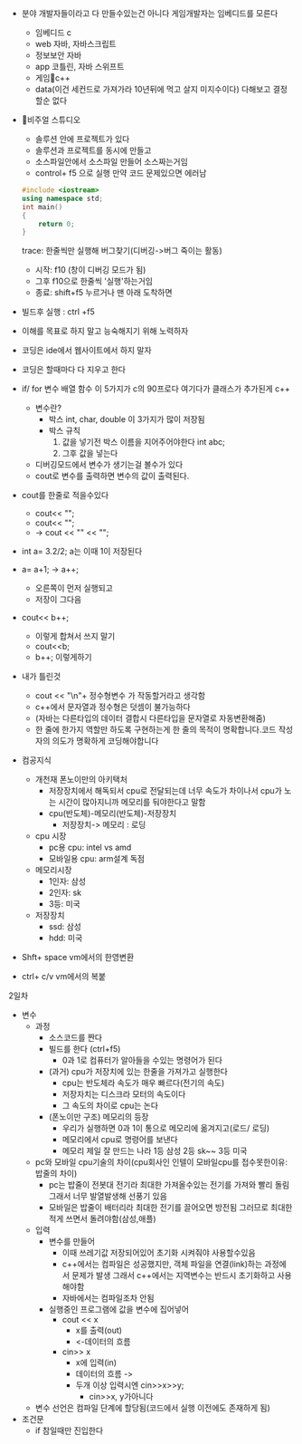 - 분야 
	개발자들이라고 다 만들수있는건 아니다 게임개발자는 임베디드를 모른다
	- 임베디드 c
	- web 자바, 자바스크립트
	- 정보보안 자바
	- app 코틀린, 자바 스위프트
	- 게임c++
	- data(이건 세컨드로 가져가라 10년뒤에 먹고 살지 미지수이다)
	다해보고 결정할순 없다
- 비주얼 스튜디오
	- 솔루션 안에 프로젝트가 있다
	- 솔루션과 프로젝트를 동시에 만들고
	- 소스파일안에서 소스파일 만들어 소스짜는거임
	- control+ f5 으로 실행 만약 코드 문제있으면 에러남
	```c++ 암기
	#include <iostream>
	using namespace std;
	int main()
	{
		return 0;
	}
	```
	trace: 한줄씩만 실행해 버그찾기(디버깅->버그 죽이는 활동)
	- 시작: f10 (창이 디버깅 모드가 됨)
	- 그후 f10으로 한줄씩 '실행'하는거임
	- 종료: shift+f5 누르거나 맨 아래 도착하면
- 빌드후 실행 : ctrl +f5

- 이해를 목표로 하지 말고 능숙해지기 위해 노력하자
- 코딩은 ide에서 웹사이트에서 하지 말자
- 코딩은 할때마다 다 지우고 한다

- if/ for 변수 배열 함수 이 5가지가 c의 90프로다 여기다가 클래스가 추가된게 c++ 
	- 변수란?
		- 박스 int, char, double 이 3가지가 많이 저장됨
		- 박스 규칙
			1. 값을 넣기전 박스 이름을 지어주어야한다 int abc;
			2. 그후 값을 넣는다
	- 디버깅모드에서 변수가 생기는걸 볼수가 있다
	- cout로 변수를 출력하면 변수의 값이 출력된다.
- cout를 한줄로 적을수있다
	- cout<< "";
	- cout<< "";
	- -> cout << "" << "";
- int a= 3.2/2; a는 이때 1이 저장된다 
- a= a+1; -> a++;
	- 오른쪽이 먼저 실행되고
	- 저장이 그다음
- cout<< b++;
	- 이렇게 합쳐서 쓰지 말기 
	- cout<<b;
	- b++; 이렇게하기
- 내가 틀린것
	- cout << "\n"+ 정수형변수 가 작동할거라고 생각함
	- c++에서 문자열과 정수형은 덧셈이 불가능하다
	- (자바는 다른타입의 데이터 결합시 다른타입을 문자열로 자동변환해줌)
	- 한 줄에 한가지 역할만 하도록 구현하는게 한 줄의 목적이 명확합니다.코드 작성자의 의도가 명확하게 코딩해야합니다

- 컴공지식
	- 개천재 폰노이만의 아키택처
		- 저장장치에서 해독되서 cpu로 전달되는데 너무 속도가 차이나서 cpu가 노는 시간이 많아지니까 메모리를 둬야한다고 말함
		- cpu(반도체)-메모리(반도체)-저장장치
			- 저장장치-> 메모리 : 로딩
	- cpu 시장
		- pc용 cpu: intel vs amd
		- 모바일용 cpu: arm설계 독점
	- 메모리시장
		- 1인자: 삼성
		- 2인자: sk
		- 3등: 미국
	- 저장장치
		- ssd: 삼성 
		- hdd: 미국

- Shft+ space vm에서의 한영변환
- ctrl+ c/v vm에서의 복붙


2일차
- 변수 
	- 과정
		- 소스코드를 짠다
		- 빌드를 한다 (ctrl+f5)
			- 0과 1로 컴퓨터가 알아들을 수있는 명령어가 된다
		- (과거) cpu가 저장치에 있는 한줄을 가져가고 실행한다
			- cpu는 반도체라 속도가 매우 빠르다(전기의 속도)
			- 저장자치는 디스크라 모터의 속도이다
			- 그 속도의 차이로 cpu는 논다
		- (폰노이만 구조) 메모리의 등장
			- 우리가 실행하면 0과 1이 통으로 메모리에 옮겨지고(로드/ 로딩)
			- 메모리에서 cpu로 명령어를 보낸다
			- 메모리 제일 잘 만드는 나라 1등 삼성 2등 sk~~ 3등 미국
	- pc와 모바일 cpu기술의 차이(cpu회사인 인텔이 모바일cpu를 접수못한이유: 밥줄의 차이)
		- pc는 밥줄이 전봇대 전기라 최대한 가져올수있는 전기를 가져와 빨리 돌림 그래서 너무 발열발생해 선풍기 있음
		- 모바일은 밥줄이 배터리라 최대한 전기를 끌어오면 방전됨 그러므로 최대한 적게 쓰면서 돌려야함(삼성,애플)
	- 입력
		- 변수를 만들어
			- 이때  쓰레기값 저장되어있어 초기화 시켜줘야 사용할수있음
			- c++에서는 컴파일은 성공했지만, 객체 파일을 연결(link)하는 과정에서 문제가 발생  그래서 c++에서는 지역변수는 반드시 초기화하고 사용해야함
			- 자바에서는 컴파일조차 안됨
		- 실행중인 프로그램에 값을 변수에 집어넣어
			- cout << x 
				- x를 출력(out)
				- <-데이터의 흐름
			- cin>> x
				- x에 입력(in)
				- 데이터의 흐름 ->
				- 두개 이상 입력시엔 cin>>x>>y;
					- cin>>x, y가아니다
	- 변수 선언은 컴파일 단계에 할당됨(코드에서 실행 이전에도 존재하게 됨)
- 조건문
	- if 
		참일때만 진입한다
		